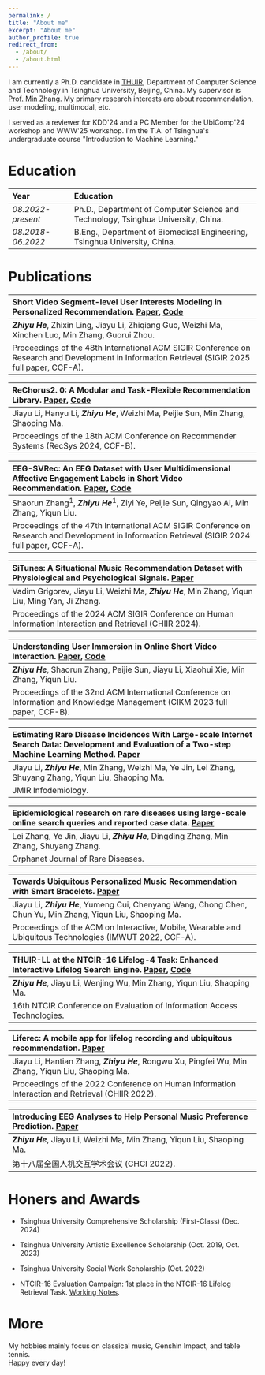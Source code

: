 ```yaml
---
permalink: /
title: "About me"
excerpt: "About me"
author_profile: true
redirect_from: 
  - /about/
  - /about.html
---
```


I am currently a Ph.D. candidate in [THUIR](http://ai.thuir.cn/), Department of Computer Science and Technology in Tsinghua University, Beijing, China. My supervisor is [Prof. Min Zhang](http://www.thuir.cn/group/~mzhang/). My primary research interests are about recommendation, user modeling, multimodal, etc.

I served as a reviewer for KDD'24 and a PC Member for the UbiComp'24 workshop and WWW'25 workshop. I'm the T.A. of Tsinghua's undergraduate course "Introduction to Machine Learning."

Education
======

| Year | Education |
| :------ | :------ | 
| *08.2022-present* | Ph.D., Department of Computer Science and Technology, Tsinghua University, China. |
| *08.2018-06.2022* | B.Eng., Department of Biomedical Engineering, Tsinghua University, China. |

Publications
======

| **Short Video Segment-level User Interests Modeling in Personalized Recommendation.** [Paper](https://dl.acm.org/doi/abs/10.1145/3726302.3730083), [Code](https://github.com/hezy18/SegMMInterest)|   
| :------ |   
| ***Zhiyu He***, Zhixin Ling, Jiayu Li, Zhiqiang Guo, Weizhi Ma, Xinchen Luo, Min Zhang, Guorui Zhou. |  
| Proceedings of the 48th International ACM SIGIR Conference on Research and Development in Information Retrieval (SIGIR 2025 full paper, CCF-A). |

| **ReChorus2. 0: A Modular and Task-Flexible Recommendation Library.** [Paper](https://arxiv.org/abs/2405.18058), [Code](https://github.com/THUwangcy/ReChorus)|   
| :------ |   
| Jiayu Li, Hanyu Li, ***Zhiyu He***, Weizhi Ma, Peijie Sun, Min Zhang, Shaoping Ma. |  
| Proceedings of the 18th ACM Conference on Recommender Systems (RecSys 2024, CCF-B). |

| **EEG-SVRec: An EEG Dataset with User Multidimensional Affective Engagement Labels in Short Video Recommendation.** [Paper](https://dl.acm.org/doi/abs/10.1145/3626772.3657890), [Code](https://github.com/hezy18/EEG-SVRec)|   
| :------ |   
| Shaorun Zhang<sup>1</sup>, ***Zhiyu He***<sup>1</sup>, Ziyi Ye, Peijie Sun, Qingyao Ai, Min Zhang, Yiqun Liu. |  
| Proceedings of the 47th International ACM SIGIR Conference on Research and Development in Information Retrieval (SIGIR 2024 full paper, CCF-A). |

| **SiTunes: A Situational Music Recommendation Dataset with Physiological and Psychological Signals.** [Paper](https://dl.acm.org/doi/abs/10.1145/3627508.3638343)|   
| :------ |   
| Vadim Grigorev, Jiayu Li, Weizhi Ma, ***Zhiyu He***, Min Zhang, Yiqun Liu, Ming Yan, Ji Zhang. |  
| Proceedings of the 2024 ACM SIGIR Conference on Human Information Interaction and Retrieval (CHIIR 2024). |

| **Understanding User Immersion in Online Short Video Interaction.** [Paper](https://doi.org/10.1145/3583780.3615099), [Code](https://github.com/hezy18/Immersion_Short_Video)|   
| :------ |   
| ***Zhiyu He***, Shaorun Zhang, Peijie Sun, Jiayu Li, Xiaohui Xie, Min Zhang, Yiqun Liu. |  
| Proceedings of the 32nd ACM International Conference on Information and Knowledge Management (CIKM 2023 full paper, CCF-B). |

| **Estimating Rare Disease Incidences With Large-scale Internet Search Data: Development and Evaluation of a Two-step Machine Learning Method.** [Paper](https://infodemiology.jmir.org/2023/1/e42721/)|   
| :------ |   
| Jiayu Li, ***Zhiyu He***, Min Zhang, Weizhi Ma, Ye Jin, Lei Zhang, Shuyang Zhang, Yiqun Liu, Shaoping Ma. |  
| JMIR Infodemiology. |  

| **Epidemiological research on rare diseases using large-scale online search queries and reported case data.** [Paper](https://link.springer.com/article/10.1186/s13023-023-02839-7)|   
| :------ |   
| Lei Zhang, Ye Jin, Jiayu Li, ***Zhiyu He***, Dingding Zhang, Min Zhang, Shuyang Zhang. |  
| Orphanet Journal of Rare Diseases. |

| **Towards Ubiquitous Personalized Music Recommendation with Smart Bracelets.** [Paper](https://dl.acm.org/doi/pdf/10.1145/3550333)|   
| :------ |   
| Jiayu Li, ***Zhiyu He***, Yumeng Cui, Chenyang Wang, Chong Chen, Chun Yu, Min Zhang, Yiqun Liu, Shaoping Ma. |  
| Proceedings of the ACM on Interactive, Mobile, Wearable and Ubiquitous Technologies (IMWUT 2022, CCF-A). |  

| **THUIR-LL at the NTCIR-16 Lifelog-4 Task: Enhanced Interactive Lifelog Search Engine.** [Paper](http://research.nii.ac.jp/ntcir/workshop/OnlineProceedings16/pdf/ntcir/02-NTCIR16-LIFELOG-HeZ.pdf), [Code](https://github.com/hezy18/LifelogSearch)|   
| :------ |   
| ***Zhiyu He***, Jiayu Li, Wenjing Wu, Min Zhang, Yiqun Liu, Shaoping Ma. |  
| 16th NTCIR Conference on Evaluation of Information Access Technologies. | 

| **Liferec: A mobile app for lifelog recording and ubiquitous recommendation.** [Paper](https://dl.acm.org/doi/abs/10.1145/3498366.3505837)|   
| :------ |   
| Jiayu Li, Hantian Zhang, ***Zhiyu He***, Rongwu Xu, Pingfei Wu, Min Zhang, Yiqun Liu, Shaoping Ma. |  
| Proceedings of the 2022 Conference on Human Information Interaction and Retrieval (CHIIR 2022). | 

| **Introducing EEG Analyses to Help Personal Music Preference Prediction.** [Paper](https://arxiv.org/abs/2404.15753)|   
| :------ |   
| ***Zhiyu He***, Jiayu Li, Weizhi Ma, Min Zhang, Yiqun Liu, Shaoping Ma. |  
| 第十八届全国人机交互学术会议 (CHCI 2022). | 

Honers and Awards
======
* Tsinghua University Comprehensive Scholarship (First-Class) (Dec. 2024)
  
* Tsinghua University Artistic Excellence Scholarship (Oct. 2019, Oct. 2023)
  
* Tsinghua University Social Work Scholarship (Oct. 2022)
  
* NTCIR-16 Evaluation Campaign: 1st place in the NTCIR-16 Lifelog Retrieval Task. [Working Notes](http://research.nii.ac.jp/ntcir/workshop/OnlineProceedings16/pdf/ntcir/02-NTCIR16-LIFELOG-HeZ.pdf).

More
======  

My hobbies mainly focus on classical music, Genshin Impact, and table tennis.  
Happy every day! 

